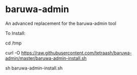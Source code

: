 baruwa-admin
============

An advanced replacement for the baruwa-admin tool

To Install:

cd /tmp

curl -O https://raw.githubusercontent.com/tetraash/baruwa-admin/master/baruwa-admin-install.sh

sh baruwa-admin-install.sh
